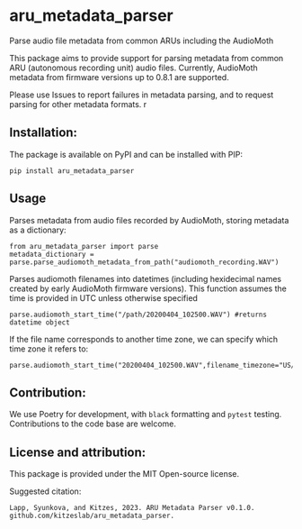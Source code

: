 # aru_metadata_parser
Parse audio file metadata from common ARUs including the AudioMoth

This package aims to provide support for parsing metadata from common ARU (autonomous recording unit) audio files. Currently, AudioMoth metadata from firmware versions up to 0.8.1 are supported. 

Please use Issues to report failures in metadata parsing, and to request parsing for other metadata formats. 
r
## Installation:

The package is available on PyPI and can be installed with PIP: 

`pip install aru_metadata_parser`

## Usage

Parses metadata from audio files recorded by AudioMoth, storing metadata as a dictionary:

```
from aru_metadata_parser import parse
metadata_dictionary = parse.parse_audiomoth_metadata_from_path("audiomoth_recording.WAV")
```



Parses audiomoth filenames into datetimes (including hexidecimal names created by early AudioMoth firmware versions). This function assumes the time is provided in UTC unless otherwise specified

```
parse.audiomoth_start_time("/path/20200404_102500.WAV") #returns datetime object
```

If the file name corresponds to another time zone, we can specify which time zone it refers to:

```
parse.audiomoth_start_time("20200404_102500.WAV",filename_timezone="US/Eastern")
```

## Contribution:

We use Poetry for development, with `black` formatting and `pytest` testing. Contributions to the code base are welcome. 

## License and attribution:

This package is provided under the MIT Open-source license.

Suggested citation:

```
Lapp, Syunkova, and Kitzes, 2023. ARU Metadata Parser v0.1.0. github.com/kitzeslab/aru_metadata_parser. 
```

